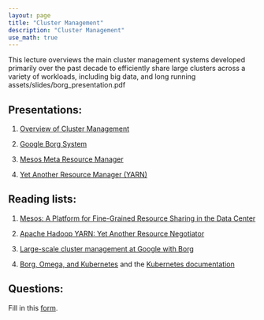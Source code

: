 ```yaml
---
layout: page
title: "Cluster Management"
description: "Cluster Management"
use_math: true
---
```


This lecture overviews the main cluster management systems developed primarily over the past decade to efficiently share large clusters across a variety of workloads, including big data, and long running assets/slides/borg_presentation.pdf

## Presentations:

1. [Overview of Cluster Management](assets/slides/cluster_management_systems_overview.pdf)

1. [Google Borg System](assets/slides/borg_presentation.pdf)

1. [Mesos Meta Resource Manager](assets/slides/mesos.pdf)

1. [Yet Another Resource Manager (YARN)](assets/slides/Yarn.pdf)

## Reading lists:

1. [Mesos: A Platform for Fine-Grained Resource Sharing in the Data Center](https://www.cs.berkeley.edu/~alig/papers/mesos.pdf)

1. [Apache Hadoop YARN: Yet Another Resource Negotiator](http://www.socc2013.org/home/program/a5-vavilapalli.pdf?attredirects=0)

1. [Large-scale cluster management at Google with Borg](http://static.googleusercontent.com/media/research.google.com/en//pubs/archive/43438.pdf)

1. [Borg, Omega, and Kubernetes](http://static.googleusercontent.com/media/research.google.com/en//pubs/archive/44843.pdf) and the [Kubernetes documentation](http://kubernetes.io/docs/)

## Questions:

Fill in this [form](https://goo.gl/forms/iA4sNyuvSs1lJVtx2).

<!---
<iframe src="https://goo.gl/forms/iA4sNyuvSs1lJVtx2/viewform?embedded=true" width="760" height="500" frameborder="0" marginheight="0" marginwidth="0">Loading...</iframe>
--->
